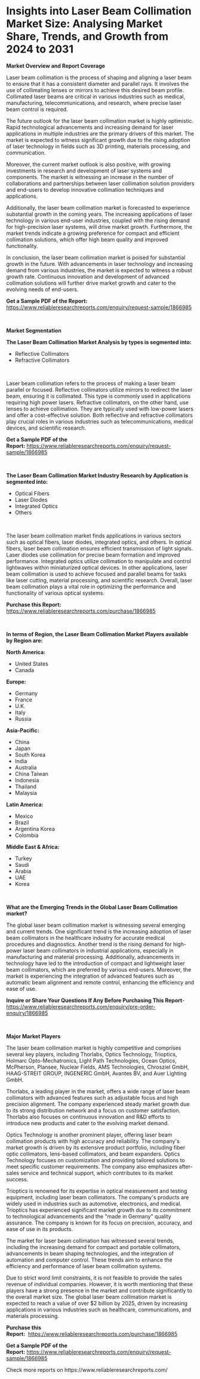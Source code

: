 <p><h1>Insights into Laser Beam Collimation Market Size: Analysing Market Share, Trends, and Growth from 2024 to 2031</h1></p><p><strong>Market Overview and Report Coverage</strong></p>
<p><p>Laser beam collimation is the process of shaping and aligning a laser beam to ensure that it has a consistent diameter and parallel rays. It involves the use of collimating lenses or mirrors to achieve this desired beam profile. Collimated laser beams are critical in various industries such as medical, manufacturing, telecommunications, and research, where precise laser beam control is required.</p><p>The future outlook for the laser beam collimation market is highly optimistic. Rapid technological advancements and increasing demand for laser applications in multiple industries are the primary drivers of this market. The market is expected to witness significant growth due to the rising adoption of laser technology in fields such as 3D printing, materials processing, and communication.</p><p>Moreover, the current market outlook is also positive, with growing investments in research and development of laser systems and components. The market is witnessing an increase in the number of collaborations and partnerships between laser collimation solution providers and end-users to develop innovative collimation techniques and applications.</p><p>Additionally, the laser beam collimation market is forecasted to experience substantial growth in the coming years. The increasing applications of laser technology in various end-user industries, coupled with the rising demand for high-precision laser systems, will drive market growth. Furthermore, the market trends indicate a growing preference for compact and efficient collimation solutions, which offer high beam quality and improved functionality.</p><p>In conclusion, the laser beam collimation market is poised for substantial growth in the future. With advancements in laser technology and increasing demand from various industries, the market is expected to witness a robust growth rate. Continuous innovation and development of advanced collimation solutions will further drive market growth and cater to the evolving needs of end-users.</p></p>
<p><strong>Get a Sample PDF of the Report:</strong> <a href="https://www.reliableresearchreports.com/enquiry/request-sample/1866985">https://www.reliableresearchreports.com/enquiry/request-sample/1866985</a></p>
<p>&nbsp;</p>
<p><strong>Market Segmentation</strong></p>
<p><strong>The Laser Beam Collimation Market Analysis by types is segmented into:</strong></p>
<p><ul><li>Reflective Collimators</li><li>Refractive Collimators</li></ul></p>
<p>&nbsp;</p>
<p><p>Laser beam collimation refers to the process of making a laser beam parallel or focused. Reflective collimators utilize mirrors to redirect the laser beam, ensuring it is collimated. This type is commonly used in applications requiring high power lasers. Refractive collimators, on the other hand, use lenses to achieve collimation. They are typically used with low-power lasers and offer a cost-effective solution. Both reflective and refractive collimators play crucial roles in various industries such as telecommunications, medical devices, and scientific research.</p></p>
<p><strong>Get a Sample PDF of the Report:</strong>&nbsp;<a href="https://www.reliableresearchreports.com/enquiry/request-sample/1866985">https://www.reliableresearchreports.com/enquiry/request-sample/1866985</a></p>
<p>&nbsp;</p>
<p><strong>The Laser Beam Collimation Market Industry Research by Application is segmented into:</strong></p>
<p><ul><li>Optical Fibers</li><li>Laser Diodes</li><li>Integrated Optics</li><li>Others</li></ul></p>
<p>&nbsp;</p>
<p><p>The laser beam collimation market finds applications in various sectors such as optical fibers, laser diodes, integrated optics, and others. In optical fibers, laser beam collimation ensures efficient transmission of light signals. Laser diodes use collimation for precise beam formation and improved performance. Integrated optics utilize collimation to manipulate and control lightwaves within miniaturized optical devices. In other applications, laser beam collimation is used to achieve focused and parallel beams for tasks like laser cutting, material processing, and scientific research. Overall, laser beam collimation plays a vital role in optimizing the performance and functionality of various optical systems.</p></p>
<p><strong>Purchase this Report:</strong>&nbsp; <a href="https://www.reliableresearchreports.com/purchase/1866985">https://www.reliableresearchreports.com/purchase/1866985</a></p>
<p>&nbsp;</p>
<p><strong>In terms of Region, the Laser Beam Collimation Market Players available by Region are:</strong></p>
<p>
    <p> <strong> North America: </strong>
        <ul>
            <li>United States</li>
            <li>Canada</li>
        </ul>
        </p> 
    <p> <strong> Europe: </strong>
        <ul>
            <li>Germany</li>
            <li>France</li>
            <li>U.K.</li>
            <li>Italy</li>
            <li>Russia</li>
        </ul>
        </p> 
    <p> <strong> Asia-Pacific: </strong>
        <ul>
            <li>China</li>
            <li>Japan</li>
            <li>South Korea</li>
            <li>India</li>
            <li>Australia</li>
            <li>China Taiwan</li>
            <li>Indonesia</li>
            <li>Thailand</li>
            <li>Malaysia</li>
        </ul>
        </p> 
    <p> <strong> Latin America: </strong>
        <ul>
            <li>Mexico</li>
            <li>Brazil</li>
            <li>Argentina Korea</li>
            <li>Colombia</li>
        </ul>
        </p> 
    <p> <strong> Middle East & Africa: </strong>
        <ul>
            <li>Turkey</li>
            <li>Saudi</li>
            <li>Arabia</li>
            <li>UAE</li>
            <li>Korea</li>
        </ul>
    </p>
    </p>
<p>&nbsp;</p>
<p><strong>What are the Emerging Trends in the Global Laser Beam Collimation market?</strong></p>
<p><p>The global laser beam collimation market is witnessing several emerging and current trends. One significant trend is the increasing adoption of laser beam collimators in the healthcare industry for accurate medical procedures and diagnostics. Another trend is the rising demand for high-power laser beam collimators in industrial applications, especially in manufacturing and material processing. Additionally, advancements in technology have led to the introduction of compact and lightweight laser beam collimators, which are preferred by various end-users. Moreover, the market is experiencing the integration of advanced features such as automatic beam alignment and remote control, enhancing the efficiency and ease of use.</p></p>
<p><strong>Inquire or Share Your Questions If Any Before Purchasing This Report</strong>- <a href="https://www.reliableresearchreports.com/enquiry/pre-order-enquiry/1866985">https://www.reliableresearchreports.com/enquiry/pre-order-enquiry/1866985</a></p>
<p>&nbsp;</p>
<p><strong>Major Market Players</strong></p>
<p><p>The laser beam collimation market is highly competitive and comprises several key players, including Thorlabs, Optics Technology, Trioptics, Holmarc Opto-Mechatronics, Light Path Technologies, Ocean Optics, McPherson, Plansee, Nuclear Fields, AMS Technologies, Chrosziel GmbH, HAAG-STREIT GROUP, INGENERIC GmbH, Avantes BV, and Auer Lighting GmbH. </p><p>Thorlabs, a leading player in the market, offers a wide range of laser beam collimators with advanced features such as adjustable focus and high precision alignment. The company experienced steady market growth due to its strong distribution network and a focus on customer satisfaction. Thorlabs also focuses on continuous innovation and R&D efforts to introduce new products and cater to the evolving market demand. </p><p>Optics Technology is another prominent player, offering laser beam collimation products with high accuracy and reliability. The company's market growth is driven by its extensive product portfolio, including fiber optic collimators, lens-based collimators, and beam expanders. Optics Technology focuses on customization and providing tailored solutions to meet specific customer requirements. The company also emphasizes after-sales service and technical support, which contributes to its market success.</p><p>Trioptics is renowned for its expertise in optical measurement and testing equipment, including laser beam collimators. The company's products are widely used in industries such as automotive, electronics, and medical. Trioptics has experienced significant market growth due to its commitment to technological advancements and the "made in Germany" quality assurance. The company is known for its focus on precision, accuracy, and ease of use in its products.</p><p>The market for laser beam collimation has witnessed several trends, including the increasing demand for compact and portable collimators, advancements in beam shaping technologies, and the integration of automation and computer control. These trends aim to enhance the efficiency and performance of laser beam collimation systems.</p><p>Due to strict word limit constraints, it is not feasible to provide the sales revenue of individual companies. However, it is worth mentioning that these players have a strong presence in the market and contribute significantly to the overall market size. The global laser beam collimation market is expected to reach a value of over $2 billion by 2025, driven by increasing applications in various industries such as healthcare, communications, and materials processing.</p></p>
<p><strong>Purchase this Report:</strong>&nbsp;&nbsp;<a href="https://www.reliableresearchreports.com/purchase/1866985">https://www.reliableresearchreports.com/purchase/1866985</a></p>
<p></p>
<p><strong>Get a Sample PDF of the Report:</strong>&nbsp;<a href="https://www.reliableresearchreports.com/enquiry/request-sample/1866985">https://www.reliableresearchreports.com/enquiry/request-sample/1866985</a></p>
<p>Check more reports on https://www.reliableresearchreports.com/</p>
